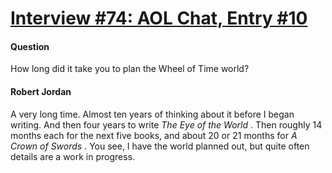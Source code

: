 # [Interview #74: AOL Chat, Entry #10](https://www.theoryland.com/intvmain.php?i=74#10)

#### Question

How long did it take you to plan the Wheel of Time world?

#### Robert Jordan

A very long time. Almost ten years of thinking about it before I began writing. And then four years to write
*The Eye of the World*
. Then roughly 14 months each for the next five books, and about 20 or 21 months for
*A Crown of Swords*
. You see, I have the world planned out, but quite often details are a work in progress.

